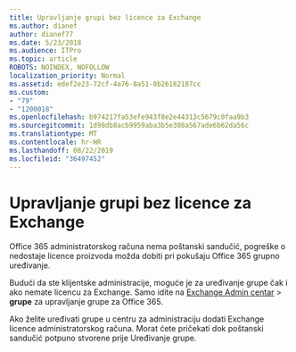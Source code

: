 ```yaml
---
title: Upravljanje grupi bez licence za Exchange
ms.author: dianef
author: dianef77
ms.date: 5/23/2018
ms.audience: ITPro
ms.topic: article
ROBOTS: NOINDEX, NOFOLLOW
localization_priority: Normal
ms.assetid: edef2e23-72cf-4a76-8a51-0b26182187cc
ms.custom:
- "79"
- "1200018"
ms.openlocfilehash: b974217fa53efe943f8e2e44313c5679c0faa9b3
ms.sourcegitcommit: 1d98db8acb9959aba3b5e308a567ade6b62da56c
ms.translationtype: MT
ms.contentlocale: hr-HR
ms.lasthandoff: 08/22/2019
ms.locfileid: "36497452"
---
```

# <a name="manage-a-group-without-an-exchange-license"></a>Upravljanje grupi bez licence za Exchange

Office 365 administratorskog računa nema poštanski sandučić, pogreške o nedostaje licence proizvoda možda dobiti pri pokušaju Office 365 grupno uređivanje.
  
Budući da ste klijentske administracije, moguće je za uređivanje grupe čak i ako nemate licencu za Exchange. Samo idite na [Exchange Admin centar](https://outlook.office365.com/ecp.aspx) \> **grupe** za upravljanje grupe za Office 365.
  
Ako želite uređivati grupe u centru za administraciju dodati Exchange licence administratorskog računa. Morat ćete pričekati dok poštanski sandučić potpuno stvorene prije Uređivanje grupe.
  